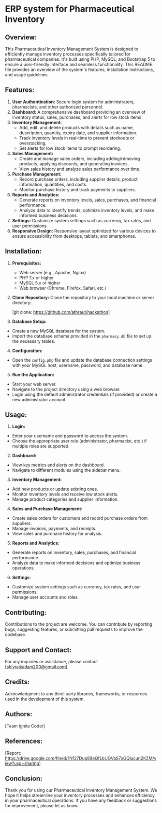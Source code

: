 # ERP system for Pharmaceutical Inventory

## Overview:
This Pharmaceutical Inventory Management System is designed to efficiently manage inventory processes specifically tailored for pharmaceutical companies. It's built using PHP, MySQL, and Bootstrap 5 to ensure a user-friendly interface and seamless functionality. This README file provides an overview of the system's features, installation instructions, and usage guidelines.

## Features:
1. **User Authentication:** Secure login system for administrators, pharmacists, and other authorized personnel.
2. **Dashboard:** A comprehensive dashboard providing an overview of inventory status, sales, purchases, and alerts for low stock items.
3. **Inventory Management:**
   - Add, edit, and delete products with details such as name, description, quantity, expiry date, and supplier information.
   - Track inventory levels in real-time to prevent stockouts or overstocking.
   - Set alerts for low stock items to prompt reordering.
4. **Sales Management:**
   - Create and manage sales orders, including adding/removing products, applying discounts, and generating invoices.
   - View sales history and analyze sales performance over time.
5. **Purchase Management:**
   - Record purchase orders, including supplier details, product information, quantities, and costs.
   - Monitor purchase history and track payments to suppliers.
6. **Reports and Analytics:**
   - Generate reports on inventory levels, sales, purchases, and financial performance.
   - Analyze data to identify trends, optimize inventory levels, and make informed business decisions.
7. **Settings:** Customize system settings such as currency, tax rates, and user permissions.
8. **Responsive Design:** Responsive layout optimized for various devices to ensure accessibility from desktops, tablets, and smartphones.

## Installation:
1. **Prerequisites:**
   - Web server (e.g., Apache, Nginx)
   - PHP 7.x or higher
   - MySQL 5.x or higher
   - Web browser (Chrome, Firefox, Safari, etc.)

2. **Clone Repository:**
   Clone the repository to your local machine or server directory:
   
   [git clone: https://github.com/athraut/hackathon]

4. **Database Setup:**
- Create a new MySQL database for the system.
- Import the database schema provided in the `pharmacy.db` file to set up the necessary tables.

4. **Configuration:**
- Open the `config.php` file and update the database connection settings with your MySQL host, username, password, and database name.

5. **Run the Application:**
- Start your web server.
- Navigate to the project directory using a web browser.
- Login using the default administrator credentials (if provided) or create a new administrator account.

## Usage:
1. **Login:**
- Enter your username and password to access the system.
- Choose the appropriate user role (administrator, pharmacist, etc.) if multiple roles are supported.

2. **Dashboard:**
- View key metrics and alerts on the dashboard.
- Navigate to different modules using the sidebar menu.

3. **Inventory Management:**
- Add new products or update existing ones.
- Monitor inventory levels and receive low stock alerts.
- Manage product categories and supplier information.

4. **Sales and Purchase Management:**
- Create sales orders for customers and record purchase orders from suppliers.
- Manage invoices, payments, and receipts.
- View sales and purchase history for analysis.

5. **Reports and Analytics:**
- Generate reports on inventory, sales, purchases, and financial performance.
- Analyze data to make informed decisions and optimize business operations.

6. **Settings:**
- Customize system settings such as currency, tax rates, and user permissions.
- Manage user accounts and roles.

## Contributing:
Contributions to the project are welcome. You can contribute by reporting bugs, suggesting features, or submitting pull requests to improve the codebase.

## Support and Contact:
For any inquiries or assistance, please contact [shivrajkadam200@gmail.com].

## Credits:
Acknowledgment to any third-party libraries, frameworks, or resources used in the development of this system.

## Authors:
[Team Ignite Coder]

## References:
[Report: https://drive.google.com/file/d/1Nf27Dug89aQfLbUGVaS7xGQiucun2KZM/view?usp=sharing]

## Conclusion:
Thank you for using our Pharmaceutical Inventory Management System. We hope it helps streamline your inventory processes and enhances efficiency in your pharmaceutical operations. If you have any feedback or suggestions for improvement, please let us know.
